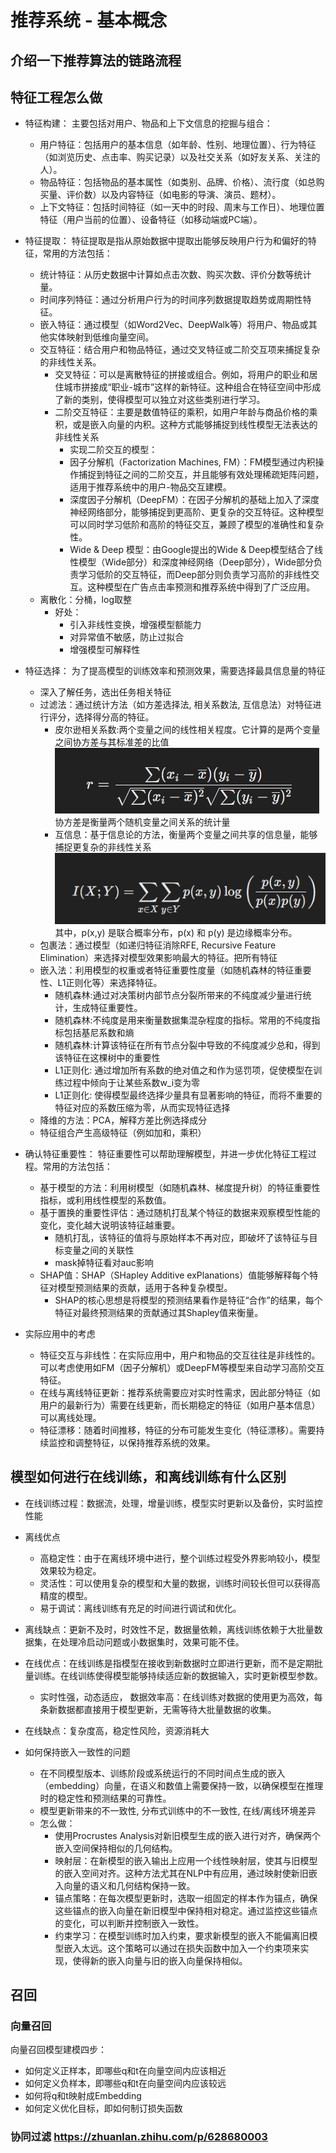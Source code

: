 # 推荐系统 - 基本概念
## 介绍一下推荐算法的链路流程
## 特征工程怎么做
  - 特征构建： 主要包括对用户、物品和上下文信息的挖掘与组合：
    - 用户特征：包括用户的基本信息（如年龄、性别、地理位置）、行为特征（如浏览历史、点击率、购买记录）以及社交关系（如好友关系、关注的人）。
    - 物品特征：包括物品的基本属性（如类别、品牌、价格）、流行度（如总购买量、评价数）以及内容特征（如电影的导演、演员、题材）。
    - 上下文特征：包括时间特征（如一天中的时段、周末与工作日）、地理位置特征（用户当前的位置）、设备特征（如移动端或PC端）。
      
  - 特征提取： 特征提取是指从原始数据中提取出能够反映用户行为和偏好的特征，常用的方法包括：
    - 统计特征：从历史数据中计算如点击次数、购买次数、评价分数等统计量。
    - 时间序列特征：通过分析用户行为的时间序列数据提取趋势或周期性特征。
    - 嵌入特征：通过模型（如Word2Vec、DeepWalk等）将用户、物品或其他实体映射到低维向量空间。
    - 交互特征：结合用户和物品特征，通过交叉特征或二阶交互项来捕捉复杂的非线性关系。
      - 交叉特征：可以是离散特征的拼接或组合。例如，将用户的职业和居住城市拼接成“职业-城市”这样的新特征。这种组合在特征空间中形成了新的类别，使得模型可以独立对这些类别进行学习。
      - 二阶交互特征：主要是数值特征的乘积，如用户年龄与商品价格的乘积，或是嵌入向量的内积。这种方式能够捕捉到线性模型无法表达的非线性关系
        -  实现二阶交互的模型： 
          - 因子分解机（Factorization Machines, FM）：FM模型通过内积操作捕捉到特征之间的二阶交互，并且能够有效处理稀疏矩阵问题，适用于推荐系统中的用户-物品交互建模。
          - 深度因子分解机（DeepFM）：在因子分解机的基础上加入了深度神经网络部分，能够捕捉到更高阶、更复杂的交互特征。这种模型可以同时学习低阶和高阶的特征交互，兼顾了模型的准确性和复杂性。
          - Wide & Deep 模型：由Google提出的Wide & Deep模型结合了线性模型（Wide部分）和深度神经网络（Deep部分），Wide部分负责学习低阶的交互特征，而Deep部分则负责学习高阶的非线性交互。这种模型在广告点击率预测和推荐系统中得到了广泛应用。
    - 离散化：分桶，log取整
      - 好处：
        - 引入非线性变换，增强模型额能力
        - 对异常值不敏感，防止过拟合
        - 增强模型可解释性
      
  - 特征选择： 为了提高模型的训练效率和预测效果，需要选择最具信息量的特征
    - 深入了解任务，选出任务相关特征
    - 过滤法：通过统计方法（如方差选择法, 相关系数法, 互信息法）对特征进行评分，选择得分高的特征。
      - 皮尔逊相关系数:两个变量之间的线性相关程度。它计算的是两个变量之间协方差与其标准差的比值![img.png](images/img.png)<br>协方差是衡量两个随机变量之间关系的统计量
      - 互信息：基于信息论的方法，衡量两个变量之间共享的信息量，能够捕捉更复杂的非线性关系![img.png](images/img2.png)<br>其中，p(x,y) 是联合概率分布，p(x) 和  p(y) 是边缘概率分布。
    - 包裹法：通过模型（如递归特征消除RFE, Recursive Feature Elimination）来选择对模型效果影响最大的特征。把所有特征
    - 嵌入法：利用模型的权重或者特征重要性度量（如随机森林的特征重要性、L1正则化等）来选择特征。
      - 随机森林:通过对决策树内部节点分裂所带来的不纯度减少量进行统计，生成特征重要性。
      - 随机森林:不纯度是用来衡量数据集混杂程度的指标。常用的不纯度指标包括基尼系数和熵
      - 随机森林:计算该特征在所有节点分裂中导致的不纯度减少总和，得到该特征在这棵树中的重要性
      - L1正则化: 通过增加所有系数的绝对值之和作为惩罚项，促使模型在训练过程中倾向于让某些系数w_i变为零
      - L1正则化: 使得模型最终选择少量具有显著影响的特征，而将不重要的特征对应的系数压缩为零，从而实现特征选择
    - 降维的方法：PCA，解释方差比例选择成分
    - 特征组合产生高级特征（例如加和，乘积）
      
  - 确认特征重要性： 特征重要性可以帮助理解模型，并进一步优化特征工程过程。常用的方法包括：
    - 基于模型的方法：利用树模型（如随机森林、梯度提升树）的特征重要性指标，或利用线性模型的系数值。
    - 基于置换的重要性评估：通过随机打乱某个特征的数据来观察模型性能的变化，变化越大说明该特征越重要。
      - 随机打乱，该特征的值将与原始样本不再对应，即破坏了该特征与目标变量之间的关联性
      - mask掉特征看对auc影响
    - SHAP值：SHAP（SHapley Additive exPlanations）值能够解释每个特征对模型预测结果的贡献，适用于各种复杂模型。
      - SHAP的核心思想是将模型的预测结果看作是特征“合作”的结果，每个特征对最终预测结果的贡献通过其Shapley值来衡量。
      
  - 实际应用中的考虑
    - 特征交互与非线性：在实际应用中，用户和物品的交互往往是非线性的。可以考虑使用如FM（因子分解机）或DeepFM等模型来自动学习高阶交互特征。
    - 在线与离线特征更新：推荐系统需要应对实时性需求，因此部分特征（如用户的最新行为）需要在线更新，而长期稳定的特征（如用户基本信息）可以离线处理。
    - 特征漂移：随着时间推移，特征的分布可能发生变化（特征漂移）。需要持续监控和调整特征，以保持推荐系统的效果。


## 模型如何进行在线训练，和离线训练有什么区别
  - 在线训练过程：数据流，处理，增量训练，模型实时更新以及备份，实时监控性能 
  - 离线优点
    - 高稳定性：由于在离线环境中进行，整个训练过程受外界影响较小，模型效果较为稳定。
    - 灵活性：可以使用复杂的模型和大量的数据，训练时间较长但可以获得高精度的模型。
    - 易于调试：离线训练有充足的时间进行调试和优化。
  - 离线缺点：更新不及时，时效性不足，数据量依赖，离线训练依赖于大批量数据集，在处理冷启动问题或小数据集时，效果可能不佳。
  - 在线优点：在线训练是指模型在接收到新数据时立即进行更新，而不是定期批量训练。在线训练使得模型能够持续适应新的数据输入，实时更新模型参数。
    - 实时性强，动态适应， 数据效率高：在线训练对数据的使用更为高效，每条新数据都直接用于模型更新，无需等待大批量数据的收集。
  - 在线缺点：复杂度高，稳定性风险，资源消耗大

- 如何保持嵌入一致性的问题
  - 在不同模型版本、训练阶段或系统运行的不同时间点生成的嵌入（embedding）向量，在语义和数值上需要保持一致，以确保模型在推理时的稳定性和预测结果的可靠性。
  - 模型更新带来的不一致性, 分布式训练中的不一致性, 在线/离线环境差异
  - 怎么做：
    - 使用Procrustes Analysis对新旧模型生成的嵌入进行对齐，确保两个嵌入空间保持相似的几何结构。 
    - 映射层：在新模型的嵌入输出上应用一个线性映射层，使其与旧模型的嵌入空间对齐。这种方法尤其在NLP中有应用，通过映射使新旧嵌入向量的语义和几何结构保持一致。
    - 锚点策略：在每次模型更新时，选取一组固定的样本作为锚点，确保这些锚点的嵌入向量在新旧模型中保持相对稳定。通过监控这些锚点的变化，可以判断并控制嵌入一致性。
    - 约束学习：在模型训练时加入约束，要求新模型的嵌入不能偏离旧模型嵌入太远。这个策略可以通过在损失函数中加入一个约束项来实现，使得新的嵌入向量与旧的嵌入向量保持相似。

## 召回
### 向量召回
向量召回模型建模四步：

- 如何定义正样本，即哪些q和t在向量空间内应该相近
- 如何定义负样本，即哪些q和t在向量空间内应该较远
- 如何将q和t映射成Embedding
- 如何定义优化目标，即如何制订损失函数

### 协同过滤 https://zhuanlan.zhihu.com/p/628680003





